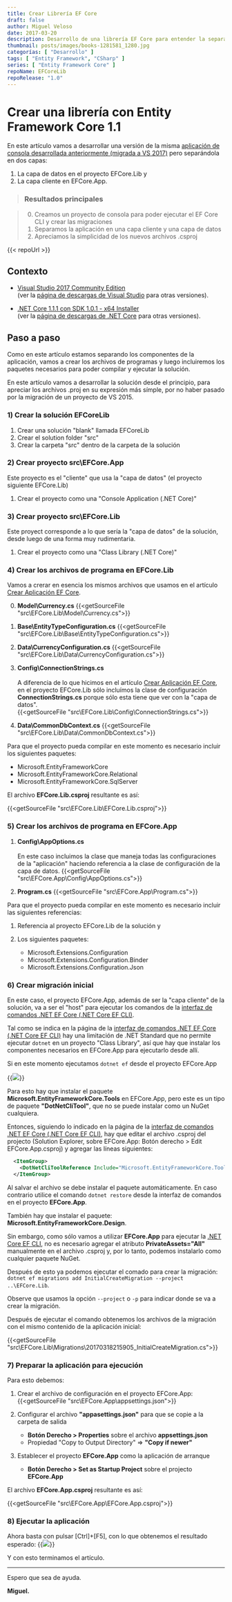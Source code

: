 ```yaml
---
title: Crear Librería EF Core
draft: false
author: Miguel Veloso
date: 2017-03-20
description: Desarrollo de una librería EF Core para entender la separación de componentes con EF Core.
thumbnail: posts/images/books-1281581_1280.jpg
categorías: [ "Desarrollo" ]
tags: [ "Entity Framework", "CSharp" ]
series: [ "Entity Framework Core" ]
repoName: EFCoreLib
repoRelease: "1.0"
---
```


# Crear una librería con Entity Framework Core 1.1

En este artículo vamos a desarrollar una versión de la misma [aplicación de consola desarrollada anteriormente (migrada a VS 2017)](/posts/migrar-a-visual-studio-2017) pero separándola en dos capas:

1. La capa de datos en el proyecto EFCore.Lib y
2. La capa cliente en EFCore.App.

> ### <i style="font-size: larger" class="fa fa-info-circle" aria-hidden="true"></i> Resultados principales

> 0. Creamos un proyecto de consola para poder ejecutar el EF Core CLI y crear las migraciones
> 0. Separamos la aplicación en una capa cliente y una capa de datos
> 0. Apreciamos la simplicidad de los nuevos archivos .csproj

{{< repoUrl >}}

## Contexto

* [Visual Studio 2017 Community Edition](https://www.visualstudio.com/es/thank-you-downloading-visual-studio/?sku=Community&rel=15)  
(ver la [página de descargas de Visual Studio](https://www.visualstudio.com/es/downloads/) para otras versiones).

* [.NET Core 1.1.1 con SDK 1.0.1 - x64 Installer](https://go.microsoft.com/fwlink/?linkid=843448)  
(ver la [página de descargas de .NET Core](https://github.com/dotnet/core/blob/master/release-notes/download-archive.md) para otras versiones).

## Paso a paso

Como en este artículo estamos separando los componentes de la aplicación, vamos a crear los archivos de programas y luego incluiremos los paquetes necesarios para poder compilar y ejecutar la solución.

En este artículo vamos a desarrollar la solución desde el principio, para apreciar los archivos .proj en su expresión más símple, por no haber pasado por la migración de un proyecto de VS 2015.

### 1) Crear la solución EFCoreLib

1. Crear una solución "blank" llamada EFCoreLib
2. Crear el solution folder "src"
3. Crear la carpeta "src" dentro de la carpeta de la solución

### 2) Crear proyecto src\EFCore.App 

Este proyecto es el "cliente" que usa la "capa de datos" (el proyecto siguiente EFCore.Lib)

1. Crear el proyecto como una "Console Application (.NET Core)"

### 3) Crear proyecto src\EFCore.Lib

Este proyect corresponde a lo que sería la "capa de datos" de la solución, desde luego de una forma muy rudimentaria.

1. Crear el proyecto como una "Class Library (.NET Core)"

### 4) Crear los archivos de programa en EFCore.Lib

Vamos a crerar en esencia los mismos archivos que usamos en el artículo [Crear Aplicación EF Core](/posts/crear-aplicacion-ef-core).

0. **Model\Currency.cs**
   {{<getSourceFile "src\EFCore.Lib\Model\Currency.cs">}}

0. **Base\EntityTypeConfiguration.cs**
   {{<getSourceFile "src\EFCore.Lib\Base\EntityTypeConfiguration.cs">}}

0. **Data\CurrencyConfiguration.cs**
   {{<getSourceFile "src\EFCore.Lib\Data\CurrencyConfiguration.cs">}}

0. **Config\ConnectionStrings.cs** <br/>  
A diferencia de lo que hicimos en el artículo [Crear Aplicación EF Core](/posts/crear-aplicacion-ef-core), en el proyecto EFCore.Lib sólo incluímos la clase de configuración **ConnectionStrings.cs** porque sólo esta tiene que ver con la "capa de datos".  
   {{<getSourceFile "src\EFCore.Lib\Config\ConnectionStrings.cs">}}

0. **Data\CommonDbContext.cs**
   {{<getSourceFile "src\EFCore.Lib\Data\CommonDbContext.cs">}}

Para que el proyecto pueda compilar en este momento es necesario incluir los siguientes paquetes:

* Microsoft.EntityFrameworkCore
* Microsoft.EntityFrameworkCore.Relational
* Microsoft.EntityFrameworkCore.SqlServer

El archivo **EFCore.Lib.csproj** resultante es así:

{{<getSourceFile "src\EFCore.Lib\EFCore.Lib.csproj">}}

### 5) Crear los archivos de programa en EFCore.App

1. **Config\AppOptions.cs** <br/>  
En este caso incluimos la clase que maneja todas las configuraciones de la "aplicación" haciendo referencia a la clase de configuración de la capa de datos.
   {{<getSourceFile "src\EFCore.App\Config\AppOptions.cs">}}

2. **Program.cs**
   {{<getSourceFile "src\EFCore.App\Program.cs">}}

Para que el proyecto pueda compilar en este momento es necesario incluir las siguientes referencias:

1. Referencia al proyecto EFCore.Lib de la solución y

2. Los siguientes paquetes:
   * Microsoft.Extensions.Configuration
   * Microsoft.Extensions.Configuration.Binder
   * Microsoft.Extensions.Configuration.Json

### 6) Crear migración inicial

En este caso, el proyecto EFCore.App, además de ser la "capa cliente" de la solución, va a ser el "host" para ejecutar los comandos de la [interfaz de comandos .NET EF Core (.NET Core EF CLI)](https://docs.microsoft.com/en-us/ef/core/miscellaneous/cli/dotnet).

Tal como se indica en la página de la [interfaz de comandos .NET EF Core (.NET Core EF CLI)](https://docs.microsoft.com/en-us/ef/core/miscellaneous/cli/dotnet#net-standard-limitation) hay una limitación de .NET Standard que no permite ejecutar ```dotnet``` en un proyecto "Class Library", así que hay que instalar los componentes necesarios en EFCore.App para ejecutarlo desde allí.

Si en este momento ejecutamos ```dotnet ef``` desde el proyecto EFCore.App 

{{<image src="/posts/images/cmd_2017-03-18_21-23-38.png">}}

Para esto hay que instalar el paquete **Microsoft.EntityFrameworkCore.Tools** en EFCore.App, pero este es un tipo de paquete **"DotNetCliTool"**, que no se puede instalar como un NuGet cualquiera.

Entonces, siguiendo lo indicado en la página de la [interfaz de comandos .NET EF Core (.NET Core EF CLI)](https://docs.microsoft.com/en-us/ef/core/miscellaneous/cli/dotnet#workaround-1---use-an-app-as-the-startup-project), hay que editar el archivo .csproj del projecto (Solution Explorer, sobre EFCore.App: Botón derecho > Edit EFCore.App.csproj) y agregar las líneas siguientes:


```xml
  <ItemGroup>
    <DotNetCliToolReference Include="Microsoft.EntityFrameworkCore.Tools.DotNet" Version="1.0.0" />
  </ItemGroup>
```

Al salvar el archivo se debe instalar el paquete automáticamente. En caso contrario utilice el comando ```dotnet restore``` desde la interfaz de comandos en el proyecto **EFCore.App**.

También hay que instalar el paquete: **Microsoft.EntityFrameworkCore.Design**.

Sin embargo, como sólo vamos a utilizar **EFCore.App** para ejecutar la [.NET Core EF CLI](https://docs.microsoft.com/en-us/ef/core/miscellaneous/cli/dotnet), no es necesario agregar el atributo **PrivateAssets="All"** manualmente en el archivo .csproj y, por lo tanto, podemos instalarlo como cualquier paquete NuGet.

Después de esto ya podemos ejecutar el comado para crear la migración: ```dotnet ef migrations add InitialCreateMigration --project ..\EFCore.Lib```.

Observe que usamos la opción ```--project``` o ```-p``` para indicar donde se va a crear la migración.

Después de ejecutar el comando obtenemos los archivos de la migración con el mismo contenido de la aplicación inicial:

{{<getSourceFile "src\EFCore.Lib\Migrations\20170318215905_InitialCreateMigration.cs">}}

### 7) Preparar la aplicación para ejecución

Para esto debemos:

1. Crear el archivo de configuración en el proyecto EFCore.App:
   {{<getSourceFile "src\EFCore.App\appsettings.json">}}

2. Configurar el archivo **"appasettings.json"** para que se copie a la carpeta de salida

   * **Botón Derecho > Properties** sobre el archivo **appsettings.json** 
   * Propiedad "Copy to Output Directory" => **"Copy if newer"**

3. Establecer el proyecto **EFCore.App** como la aplicación de arranque  

   * **Botón Derecho > Set as Startup Project** sobre el projecto **EFCore.App** 

El archivo **EFCore.App.csproj** resultante es así:

{{<getSourceFile "src\EFCore.App\EFCore.App.csproj">}}

### 8) Ejecutar la aplicación

Ahora basta con pulsar [Ctrl]+[F5], con lo que obtenemos el resultado esperado:
   {{<image src="/posts/images/cmd_2017-03-20_16-14-12.png">}}

Y con esto terminamos el artículo.

---

Espero que sea de ayuda.

**Miguel.**
